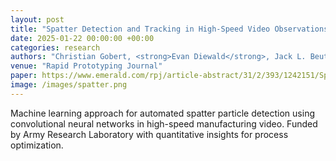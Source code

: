```yaml
---
layout: post
title: "Spatter Detection and Tracking in High-Speed Video Observations of Laser Powder Bed Fusion"
date: 2025-01-22 00:00:00 +00:00
categories: research
authors: "Christian Gobert, <strong>Evan Diewald</strong>, Jack L. Beuth"
venue: "Rapid Prototyping Journal"
paper: https://www.emerald.com/rpj/article-abstract/31/2/393/1242151/Spatter-detection-and-tracking-in-high-speed-video?redirectedFrom=fulltext
image: /images/spatter.png
---
```


Machine learning approach for automated spatter particle detection using convolutional neural networks in high-speed manufacturing video. Funded by Army Research Laboratory with quantitative insights for process optimization.